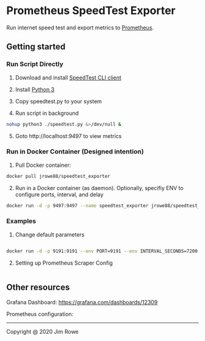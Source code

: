 # Prometheus SpeedTest Exporter

Run internet speed test and export metrics to [Prometheus](http://prometheus.io).

## Getting started

### Run Script Directly
1. Download and install [SpeedTest CLI client](https://www.speedtest.net/apps/cli)

2. Install [Python 3](https://www.python.org/about/gettingstarted/)

3. Copy speedtest.py to your system

4. Run script in background

```bash
nohup python3 ./speedtest.py &>/dev/null &
```
5. Goto http://localhost:9497 to view metrics


### Run in Docker Container (Designed intention)

1. Pull Docker container:
```bash
docker pull jrowe88/speedtest_exporter
```
2. Run in a Docker container (as daemon). Optionally, specifiy ENV to configure ports, interval, and delay
```bash
docker run -d -p 9497:9497 --name speedtest_exporter jrowe88/speedtest_exporter
```

### Examples
1. Change default parameters
```bash

docker run -d -p 9191:9191 --env PORT=9191 --env INTERVAL_SECONDS=7200 --env STARTUPDELAY_SECONDS=5 --name speedtest_exporter jrowe88/speedtest_exporter

```

2. Setting up Prometheus Scraper Config
```bash

```

## Other resources

Grafana Dashboard: https://grafana.com/dashboards/12309

Prometheus configuration:



---

Copyright @ 2020 Jim Rowe